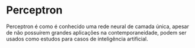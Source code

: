 # Perceptron
Perceptron é como é conhecido uma rede neural de camada única, apesar de não possuírem grandes aplicações na contemporaneidade, podem ser usados como estudos para casos de inteligência artificial.
